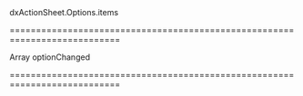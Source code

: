 <!--id-->dxActionSheet.Options.items<!--/id-->
===========================================================================
<!--type-->Array<String, dxActionSheetItem, Object><!--/type-->
<!--firedEvents-->optionChanged<!--/firedEvents-->
===========================================================================

